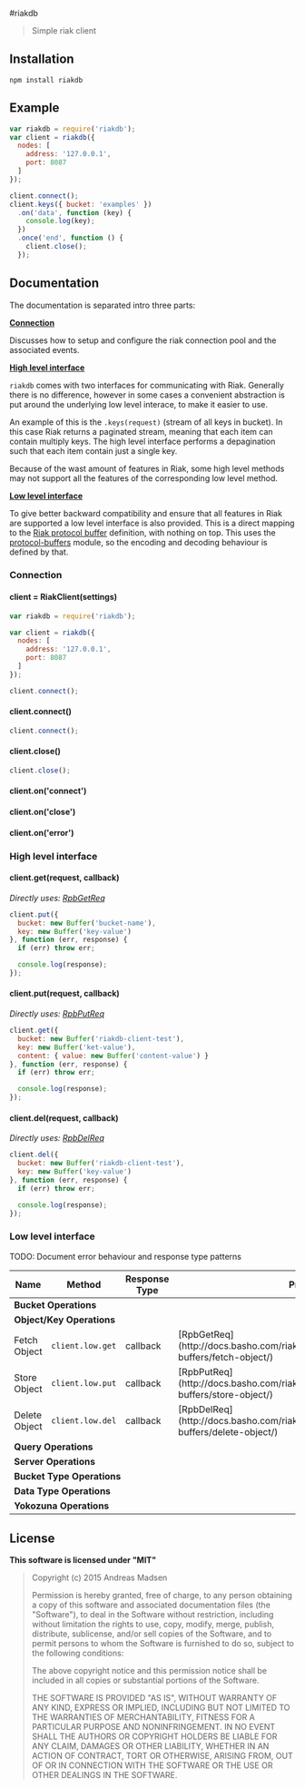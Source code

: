 #riakdb

> Simple riak client

## Installation

```sheel
npm install riakdb
```

## Example

```javascript
var riakdb = require('riakdb');
var client = riakdb({
  nodes: [
    address: '127.0.0.1',
    port: 8087
  ]
});

client.connect();
client.keys({ bucket: 'examples' })
  .on('data', function (key) {
    console.log(key);
  })
  .once('end', function () {
    client.close();
  });

```

## Documentation

The documentation is separated intro three parts:

**[Connection](#Connection)**

Discusses how to setup and configure the riak connection pool and the
associated events.

**[High level interface](#High-level-interface)**

`riakdb` comes with two interfaces for communicating with Riak. Generally there
is no difference, however in some cases a convenient abstraction is put around
the underlying low level interace, to make it easier to use.

An example of this is the `.keys(request)` (stream of all keys in bucket). In
this case Riak returns a paginated stream, meaning that each item can contain
multiply keys. The high level interface performs a depagination such that each
item contain just a single key.

Because of the wast amount of features in Riak, some high level methods may
not support all the features of the corresponding low level method.

**[Low level interface](#Low-level-interface)**

To give better backward compatibility and ensure that all features in Riak
are supported a low level interface is also provided. This is a direct mapping
to the [Riak protocol buffer](http://docs.basho.com/riak/latest/dev/references/protocol-buffers/)
definition, with nothing on top. This uses the
[protocol-buffers](https://github.com/mafintosh/protocol-buffers) module, so
the encoding and decoding behaviour is defined by that.

### Connection

#### client = RiakClient(settings)

```javascript
var riakdb = require('riakdb');

var client = riakdb({
  nodes: [
    address: '127.0.0.1',
    port: 8087
  ]
});

client.connect();
```

#### client.connect()

```javascript
client.connect();
```

#### client.close()

```javascript
client.close();
```

#### client.on('connect')

#### client.on('close')

#### client.on('error')

### High level interface

#### client.get(request, callback)

_Directly uses: [RpbGetReq](http://docs.basho.com/riak/latest/dev/references/protocol-buffers/fetch-object/)_

```javascript
client.put({
  bucket: new Buffer('bucket-name'),
  key: new Buffer('key-value')
}, function (err, response) {
  if (err) throw err;

  console.log(response);
});
```

#### client.put(request, callback)

_Directly uses: [RpbPutReq](http://docs.basho.com/riak/latest/dev/references/protocol-buffers/store-object/)_

```javascript
client.get({
  bucket: new Buffer('riakdb-client-test'),
  key: new Buffer('ket-value'),
  content: { value: new Buffer('content-value') }
}, function (err, response) {
  if (err) throw err;

  console.log(response);
});
```

#### client.del(request, callback)

_Directly uses: [RpbDelReq](http://docs.basho.com/riak/latest/dev/references/protocol-buffers/delete-object/)_

```javascript
client.del({
  bucket: new Buffer('riakdb-client-test'),
  key: new Buffer('key-value')
}, function (err, response) {
  if (err) throw err;

  console.log(response);
});
```

### Low level interface

TODO: Document error behaviour and response type patterns

<table>
<thead>
  <tr>
    <th> Name </th>
    <th> Method </th>
    <th> Response Type </th>
    <th> Protocol </th>
  <tr>
</thead>
<tbody>
  <tr>
    <td colspan=4> <strong>Bucket Operations</strong> </td>
  </tr>
  <tr>
    <td colspan=4> <strong>Object/Key Operations</strong> </td>
  </tr>
  <tr>
    <td> Fetch Object </td>
    <td> <code>client.low.get</code> </td>
    <td> callback </td>
    <td> [RpbGetReq](http://docs.basho.com/riak/latest/dev/references/protocol-buffers/fetch-object/) </td>
  </tr>
  <tr>
    <td>  Store Object </td>
    <td> <code>client.low.put</code> </td>
    <td> callback </td>
    <td> [RpbPutReq](http://docs.basho.com/riak/latest/dev/references/protocol-buffers/store-object/) </td>
  </tr>
  <tr>
    <td> Delete Object </td>
    <td> <code>client.low.del</code> </td>
    <td> callback </td>
    <td> [RpbDelReq](http://docs.basho.com/riak/latest/dev/references/protocol-buffers/delete-object/) </td>
  </tr>
  <tr>
    <td colspan=4> <strong>Query Operations</strong> </td>
  </tr>
  <tr>
    <td colspan=4> <strong>Server Operations</strong> </td>
  </tr>
  <tr>
    <td colspan=4> <strong>Bucket Type Operations</strong> </td>
  </tr>
  <tr>
    <td colspan=4> <strong>Data Type Operations</strong> </td>
  </tr>
  <tr>
    <td colspan=4> <strong>Yokozuna Operations</strong> </td>
  </tr>
</tbody>
</table>

## License

**This software is licensed under "MIT"**

> Copyright (c) 2015 Andreas Madsen
>
> Permission is hereby granted, free of charge, to any person obtaining a copy
> of this software and associated documentation files (the "Software"), to deal
> in the Software without restriction, including without limitation the rights
> to use, copy, modify, merge, publish, distribute, sublicense, and/or sell
> copies of the Software, and to permit persons to whom the Software is
> furnished to do so, subject to the following conditions:
>
> The above copyright notice and this permission notice shall be included in
> all copies or substantial portions of the Software.
>
> THE SOFTWARE IS PROVIDED "AS IS", WITHOUT WARRANTY OF ANY KIND, EXPRESS OR
> IMPLIED, INCLUDING BUT NOT LIMITED TO THE WARRANTIES OF MERCHANTABILITY,
> FITNESS FOR A PARTICULAR PURPOSE AND NONINFRINGEMENT. IN NO EVENT SHALL THE
> AUTHORS OR COPYRIGHT HOLDERS BE LIABLE FOR ANY CLAIM, DAMAGES OR OTHER
> LIABILITY, WHETHER IN AN ACTION OF CONTRACT, TORT OR OTHERWISE, ARISING FROM,
> OUT OF OR IN CONNECTION WITH THE SOFTWARE OR THE USE OR OTHER DEALINGS IN
> THE SOFTWARE.
